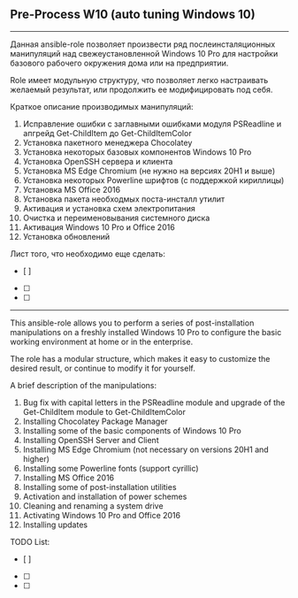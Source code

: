 ## Pre-Process W10 (auto tuning Windows 10)
---
Данная ansible-role позволяет произвести ряд послеинсталяционных манипуляций над свежеустановленной Windows 10 Pro для настройки базового рабочего окружения дома или на предприятии.

Role имеет модульную структуру, что позволяет легко настраивать желаемый результат, или продолжить ее модифицировать под себя.

Краткое описание производимых манипуляций:
 1.  Исправление ошибки с  заглавными ошибками модуля PSReadline и апгрейд Get-ChildItem до Get-ChildItemColor 
 2.  Установка пакетного менеджера Chocolatey
 3.  Установка некоторых базовых компонентов Windows 10 Pro
 4.  Установка OpenSSH сервера и клиента
 5.  Установка MS Edge Chromium (не нужно на версиях 20H1 и выше)
 6.  Установка некоторых Powerline шрифтов (c поддержкой кириллицы)
 7.  Установка MS Office 2016
 8.  Установка пакета необходмых поста-инсталл утилит
 9.  Активация и установка схем электропитания
 10. Очистка и переименовывания системного диска
 11. Активация Windows 10 Pro и Office 2016
 12. Установка обновлений

Лист того, что необходимо еще сделать:
- [ ]
- [ ] 
- [ ] 

---

This ansible-role allows you to perform a series of post-installation manipulations on a freshly installed Windows 10 Pro to configure the basic working environment at home or in the enterprise.

The role has a modular structure, which makes it easy to customize the desired result, or continue to modify it for yourself.

A brief description of the manipulations:
 1.  Bug fix with capital letters in the PSReadline module and upgrade of the Get-ChildItem module to Get-ChildItemColor
 2.  Installing Chocolatey Package Manager
 3.  Installing some of the basic components of Windows 10 Pro
 4.  Installing OpenSSH Server and Client
 5.  Installing MS Edge Chromium (not necessary on versions 20H1 and higher)
 6.  Installing some Powerline fonts (support cyrillic)
 7.  Installing MS Office 2016
 8.  Installing some of post-installation utilities
 9.  Activation and installation of power schemes
 10. Cleaning and renaming a system drive 
 11. Activating Windows 10 Pro and Office 2016
 12. Installing updates 

TODO List:
- [ ]
- [ ] 
- [ ] 
